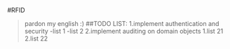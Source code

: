 #RFID
>pardon my english :)
##TODO LIST:
1.implement authentication and security
    -list 1
    -list 2
2.implement auditing on domain objects
    1.list 21
    2.list 22

